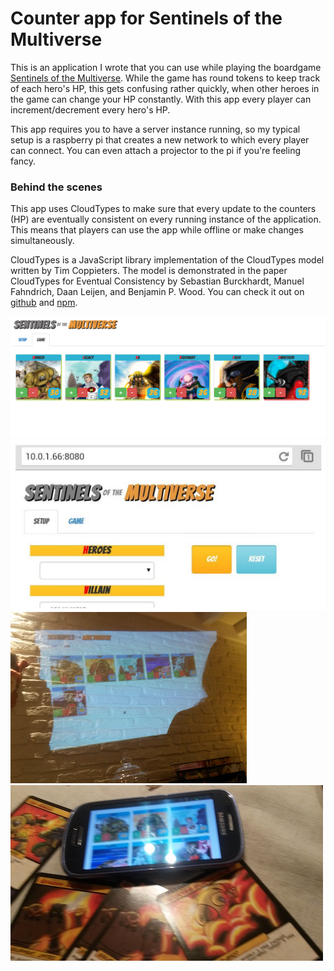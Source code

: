 # Counter app for Sentinels of the Multiverse

This is an application I wrote that you can use while playing the boardgame [Sentinels of the Multiverse](https://sentinelsofthemultiverse.com/). While the game has round tokens to keep track of each hero's HP, this gets confusing rather quickly, when other heroes in the game can change your HP constantly. With this app every player can increment/decrement every hero's HP.

This app requires you to have a server instance running, so my typical setup is a raspberry pi that creates a new network to which every player can connect. You can even attach a projector to the pi if you're feeling fancy.

### Behind the scenes
This app uses CloudTypes to make sure that every update to the counters (HP) are eventually consistent on every running instance of the application. This means that players can use the app while offline or make changes simultaneously.

CloudTypes is a JavaScript library implementation of the CloudTypes model written by Tim Coppieters. The model is demonstrated in the paper CloudTypes for Eventual Consistency by Sebastian Burckhardt, Manuel Fahndrich, Daan Leijen, and Benjamin P. Wood. You can check it out on [github][1] and [npm][2].


[1]: https://github.com/ticup/CloudTypes
[2]: https://www.npmjs.com/package/cloudtypes


![web interface](photo/sentinels.png "web interface")
![web interface](photo/sentinels2.png "web interface")
![running](photo/sentinels3.png "running")
![running](photo/sentinels4.jpg "running")
